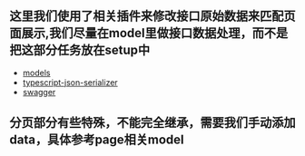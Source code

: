 ## 这里我们使用了相关插件来修改接口原始数据来匹配页面展示,我们尽量在model里做接口数据处理，而不是把这部分任务放在setup中
- [models](./src/models)
- [typescript-json-serializer](https://github.com/GillianPerard/typescript-json-serializer)
- [swagger](http://172.16.100.33:8082/rest/swagger-ui/index.html)
## 分页部分有些特殊，不能完全继承，需要我们手动添加data，具体参考page相关model

